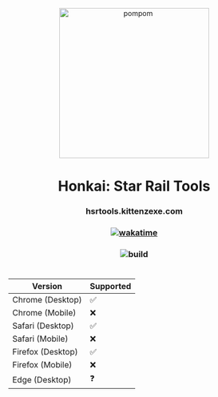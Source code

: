 <p align="center">
  <img width="300" alt="pompom" src="https://hsrtools.kittenzexe.com/images/icon/Pom-Pom_New_Sticker_08.png">
  <h1 align="center">Honkai: Star Rail Tools</h1>
  <h3 align="center">hsrtools.kittenzexe.com</h3>
  <h3 align="center"><a href="https://wakatime.com/badge/user/5fe734af-2708-4102-825d-758345a89313/project/45960e17-9e87-4d0d-8648-1b846c8c17d7"><img src="https://wakatime.com/badge/user/5fe734af-2708-4102-825d-758345a89313/project/45960e17-9e87-4d0d-8648-1b846c8c17d7.svg" alt="wakatime"></a></h3>
  <h3 align="center"><img src="https://github.com/KittenzExe/hsrtools.kittenzexe/actions/workflows/pages/pages-build-deployment/badge.svg" alt="build"></h3>
</p>

<h1></h1>

| Version           | Supported          |
| ----------------- | ------------------ |
| Chrome (Desktop)  | :white_check_mark: |
| Chrome (Mobile)   | :x:                |
| Safari (Desktop)  | :white_check_mark: |
| Safari (Mobile)   | :x:                |
| Firefox (Desktop) | :white_check_mark: |
| Firefox (Mobile)  | :x:                |
| Edge (Desktop)    | :question:         | 
